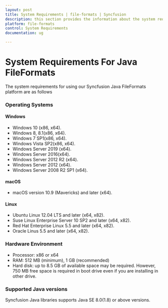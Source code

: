 ```yaml
---
layout: post
title: System Requirements | file-formats | Syncfusion
description: this section provides the information about the system requirements for file formats platform with supported browsers
platform: file-formats
control: System Requirements
documentation: ug

---
```

# System Requirements For Java FileFormats

The system requirements for using our Syncfusion Java FileFormats platform are as follows

### Operating Systems

#### Windows

* Windows 10 (x86, x64).
* Windows 8, 8.1(x86, x64).
* Windows 7 SP1(x86, x64).
* Windows Vista SP2(x86, x64).
* Windows Server 2019 (x64).
* Windows Server 2016(x64).
* Windows Server 2012 R2 (x64).
* Windows Server 2012 (x64).
* Windows Server 2008 R2 SP1 (x64).

#### macOS

* macOS version 10.9 (Mavericks) and later (x64).

#### Linux

* Ubuntu Linux 12.04 LTS and later (x64, x82).
* Suse Linux Enterprise Server 10 SP2 and later (x64, x82).
* Red Hat Enterprise Linux 5.5 and later (x64, x82).
* Oracle Linus 5.5 and later (x64, x82).

### Hardware Environment

* Processor: x86 or x64
* RAM: 512 MB (minimum), 1 GB (recommended)
* Hard disk: up to 8.5 GB of available space may be required. However, 750 MB free space is required in boot drive even if you are installing in other drive.

### Supported Java versions

Syncfusion Java libraries supports Java SE 8.0(1.8) or above versions.

